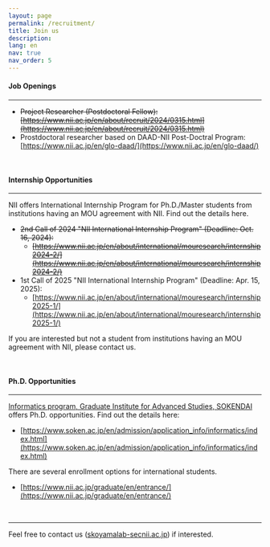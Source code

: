 ```yaml
---
layout: page
permalink: /recruitment/
title: Join us
description:
lang: en 
nav: true
nav_order: 5
---
```


#### Job Openings

---

- ~~Project Researcher (Postdoctoral Fellow): [https://www.nii.ac.jp/en/about/recruit/2024/0315.html](https://www.nii.ac.jp/en/about/recruit/2024/0315.html)~~
- Prostdoctoral researcher based on DAAD-NII Post-Doctral Program: [https://www.nii.ac.jp/en/glo-daad/](https://www.nii.ac.jp/en/glo-daad/)

<br />

#### Internship Opportunities

---

NII offers International Internship Program for Ph.D./Master students from institutions having an MOU agreement with NII. Find out the details here. 

- ~~2nd Call of 2024  "NII International Internship Program" (Deadline: Oct. 16, 2024):~~
    - ~~[https://www.nii.ac.jp/en/about/international/mouresearch/internship2024-2/](https://www.nii.ac.jp/en/about/international/mouresearch/internship2024-2/)~~
- 1st Call of 2025  "NII International Internship Program" (Deadline: Apr. 15, 2025):
    - [https://www.nii.ac.jp/en/about/international/mouresearch/internship2025-1/](https://www.nii.ac.jp/en/about/international/mouresearch/internship2025-1/)

If you are interested but not a student from institutions having an MOU agreement with NII, please contact us. 


<br />

#### Ph.D. Opportunities

---

[Informatics program, Graduate Institute for Advanced Studies, SOKENDAI](https://www.nii.ac.jp/graduate/en/) offers Ph.D. opportunities. Find out the details here:

- [https://www.soken.ac.jp/en/admission/application_info/informatics/index.html](https://www.soken.ac.jp/en/admission/application_info/informatics/index.html)

There are several enrollment options for international students.

- [https://www.nii.ac.jp/graduate/en/entrance/](https://www.nii.ac.jp/graduate/en/entrance/)

<br />

---

Feel free to contact us (<a href="">skoyamalab-sec<i class="fas fa-at"></i>nii.ac.jp</a>) if interested.
